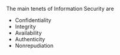 The main tenets of Information Security are

- Confidentiality 
- Integrity
- Availability
- Authenticity
- Nonrepudiation

